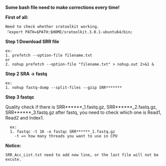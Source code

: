 **Some bash file need to make corrections every time!**

**First of all:**

    Need to check whether sratoolkit working.
    『export PATH=$PATH:$HOME/sratoolkit.3.0.1-ubuntu64/bin』

**Step 1 Download SRR file** 

    ex:
    1. prefetch --option-file filename.txt
    or
    2. nohup prefetch --option-file "filename.txt" > nohup.out 2>&1 &

**Step 2 SRA -> fastq**

    ex:
    1. nohup fastq-dump --split-files --gzip SRR*******

**Step 3 fastqc**

  Quality check
    if there is SRR******_1.fastq.gz, SRR******_2.fastq.gz, SRR******_3.fastq.gz after fastq, you need to check which one is Read1, Read2 and Index1.
    
      ex:
      1. fastqc -t 16 -o fastqc SRR******_1.fastq.gz
        -t => how many threads you want to use in CPU


**Notice:**

    SRR_Acc_List.txt need to add new line, or the last file will not be excute.
